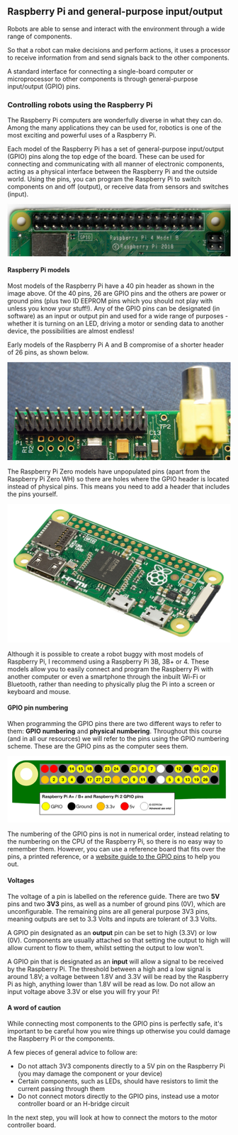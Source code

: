 [comment]: # (
Is this step open? Y/N
If so, short description of this step:
Related links:
Related files:
)

## Raspberry Pi and general-purpose input/output

Robots are able to sense and interact with the environment through a wide range of components.

So that a robot can make decisions and perform actions, it uses a processor to receive information from and send signals back to the other components.

A standard interface for connecting a single-board computer or microprocessor to other components is through general-purpose input/output (GPIO) pins.

### Controlling robots using the Raspberry Pi

The Raspberry Pi computers are wonderfully diverse in what they can do. Among the many applications they can be used for, robotics is one of the most exciting and powerful uses of a Raspberry Pi.

Each model of the Raspberry Pi has a set of general-purpose input/output (GPIO) pins along the top edge  of the board. These can be used for connecting and communicating with all manner of electronic components, acting as a physical interface between the Raspberry Pi and the outside world. Using the pins, you can program the Raspberry Pi to switch components on and off (output), or receive data from sensors and switches (input).

![The GPIO pins on a Raspberry Pi 4 with a 40 pin header](images/1_4-gpio-pins-raspberry-pi-4-40-header.jpg)

#### Raspberry Pi models

Most models of the Raspberry Pi have a 40 pin header as shown in the image above. Of the 40 pins, 26 are GPIO pins and the others are power or ground pins (plus two ID EEPROM pins which you should not play with unless you know your stuff!). Any of the GPIO pins can be designated (in software) as an input or output pin and used for a wide range of purposes - whether it is turning on an LED, driving a motor or sending data to another device, the possibilities are almost endless!

Early models of the Raspberry Pi A and B compromise of a shorter header of 26 pins, as shown below.

![The GPIO pins on a Raspberry Pi 1 with a 26 pin header](images/1_4-gpio-pins-raspberry-pi-1-26-header.jpg)

The Raspberry Pi Zero models have unpopulated pins (apart from the Raspberry Pi Zero WH) so there are holes where the GPIO header is located instead of physical pins. This means you need to add a header that includes the pins yourself.  

![A Raspberry Pi Zero with a solder-less header](images/1_4-raspberry-pi-zero.jpg)

Although it is possible to create a robot buggy with most models of Raspberry Pi, I recommend using a Raspberry Pi 3B, 3B+ or 4. These models allow you to easily connect and program the Raspberry Pi with another computer or even a smartphone through the inbuilt Wi-Fi or Bluetooth, rather than needing to physically plug the Pi into a screen or keyboard and mouse.

#### GPIO pin numbering

When programming the GPIO pins there are two different ways to refer to them: **GPIO numbering** and **physical numbering**. Throughout this course (and in all our resources) we will refer to the pins using the GPIO numbering scheme. These are the GPIO pins as the computer sees them.

![The layout of the GPIO pins on a 40 pin Raspberry Pi using GPIO numbering, which can be used as a reference guide.](images/1_4-gpio-numbers-raspberry-pi-40-pin-header.png)

The numbering of the GPIO pins is not in numerical order, instead relating to the numbering on the CPU of the Raspberry Pi, so there is no easy way to remember them. However, you can use a reference board that fits over the pins, a printed reference, or a [website guide to the GPIO pins](http://pinout.xyz) to help you out.


#### Voltages

The voltage of a pin is labelled on the reference guide. There are two **5V** pins and two **3V3** pins, as well as a number of ground pins (0V), which are unconfigurable. The remaining pins are all general purpose 3V3 pins, meaning outputs are set to 3.3 Volts and inputs are tolerant of 3.3 Volts.

A GPIO pin designated as an **output** pin can be set to high (3.3V) or low (0V). Components are usually attached so that setting the output to high will allow current to flow to them, whilst setting the output to low won't.

A GPIO pin that is designated as an **input** will allow a signal to be received by the Raspberry Pi. The threshold between a high and a low signal is around 1.8V; a voltage between 1.8V and 3.3V will be read by the Raspberry Pi as high, anything lower than 1.8V will be read as low. Do not allow an input voltage above 3.3V or else you will fry your Pi!

#### A word of caution

While connecting most components to the GPIO pins is perfectly safe, it's important to be careful how you wire things up otherwise you could damage the Raspberry Pi or the components.

A few pieces of general advice to follow are:

+ Do not attach 3V3 components directly to a 5V pin on the Raspberry Pi (you may damage the component or your device)
+ Certain components, such as LEDs, should have resistors to limit the current passing through them
+ Do not connect motors directly to the GPIO pins, instead use a motor controller board or an H-bridge circuit

In the next step, you will look at how to connect the motors to the motor controller board.
